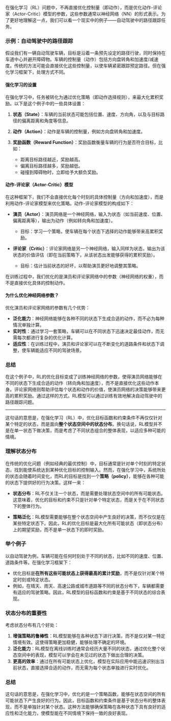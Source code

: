 在强化学习（RL）问题中，不再直接优化控制量（即动作），而是优化动作-评论家（Actor-Critic）模型的参数，这些参数通常以神经网络（NN）的形式表示。为了更好地理解这一点，我们可以看一个现实中的例子——自动驾驶中的路径跟踪任务。

### 示例：自动驾驶中的路径跟踪
假设我们有一辆自动驾驶车辆，目标是沿着一条预先设定的路径行驶，同时保持在车道中心并避开障碍物。车辆的控制量（动作）包括方向盘转角和加速度/减速度。传统的方法可能会直接优化这些控制量，以使车辆紧密跟踪预定路径。但在强化学习框架下，处理方式不同。

#### 强化学习的设置
在强化学习中，任务被转化为通过优化策略（即动作选择规则），来最大化累积奖励。以下是这个例子中的一些具体设置：

1. **状态（State）**：车辆的当前状态可能包括位置、速度、方向角，以及与目标路径的偏离距离和角度等信息。
   
2. **动作（Action）**：动作是车辆的控制量，例如方向盘转角和加速度。
   
3. **奖励函数（Reward Function）**：奖励函数衡量车辆的行为是否符合目标，比如：
   - 距离目标路径越近，奖励越高。
   - 偏离目标路径越多，奖励越低。
   - 碰撞到障碍物时，立即给予大额负奖励。

#### 动作-评论家（Actor-Critic）模型
在这种框架下，我们不会直接优化每个时刻的具体控制量（方向和加速度），而是利用动作-评论家模型来优化策略。动作-评论家模型的构成如下：

- **演员（Actor）**：演员网络是一个神经网络，输入为状态（如当前速度、位置、偏离距离等），输出为动作（例如转向角和加速度）。
  - 目标：学习一个策略，使车辆在每个状态下选择的动作能够带来高累积奖励。

- **评论家（Critic）**：评论家网络是另一个神经网络，输入同样为状态，输出为该状态的价值评估（即在当前策略下，从该状态出发能够获得的累积奖励）。
  - 目标：估计当前状态的好坏，以帮助演员更好地调整其策略。

在训练过程中，我们优化的是演员和评论家网络中的参数（神经网络的权重），而不是直接优化具体的控制动作。

#### 为什么优化神经网络参数？
优化演员和评论家网络的参数有几个优势：
- **泛化能力**：神经网络能够在各种不同的状态下生成合适的动作，而不必为每种情况单独计算。
- **实时性**：通过学习一套策略，车辆可以在不同状态下迅速决定最佳动作，而无需每次都进行复杂的优化计算。
- **适应性**：在训练过程中，演员和评论家可以在不断变化的道路条件和状态下调整，使车辆能适应不同的驾驶场景。

### 总结
在这个例子中，RL的优化目标变成了训练神经网络的参数，使得演员网络能够在不同的状态下生成合适的动作（转向角和加速度），而不是直接优化这些动作本身。评论家网络则帮助评估每个状态和动作的价值，使演员网络的决策能够带来更高的累积奖励。通过这样的方式，RL模型可以通过训练有效地解决自动驾驶中的路径跟踪问题。

---
这句话的意思是，在强化学习（RL）中，优化目标函数和约束条件不再仅仅针对某个特定的状态，而是面向**整个状态空间中的状态分布**。换句话说，RL模型并不是在单一状态下做决策，而是考虑了不同状态组合的整体表现，以适应多种可能的情境。

### 理解状态分布
在传统的优化问题（例如经典的最优控制）中，目标通常是针对单个时刻的特定状态，找到能使系统达到某种优化目标的控制输入。然而，在强化学习中，系统所处的状态会随着时间变化，而RL的目标是找到一个**策略（policy）**，能够在各种可能的状态下提供好的行为决策。这样一来：
- **状态分布**：RL不仅关注一个状态，而是需要处理状态空间中的所有可能状态。这意味着，优化的目标和约束不只是针对单个特定状态，而是关于在不同状态下的整体行为。
  
- **策略泛化**：RL模型需要能够在整个状态空间中产生良好的决策，而不仅仅是在某些特定状态下。因此，RL的优化目标是最大化所有可能状态（即状态分布）上的期望奖励，而不是单一状态下的即时奖励。

### 举个例子
以自动驾驶为例，车辆可能在任何时刻处于不同的状态，比如不同的速度、位置、道路条件等。在强化学习框架下：
- 优化目标是**在所有这些可能状态上获得最高的累计奖励**，而不是仅针对某个特定时刻或特定状态。
- 例如，在晴天、雨天、高速公路或城市道路等不同的状态分布下，车辆都需要有适应的驾驶策略。因此，RL模型的目标函数和约束是基于不同状态的综合表现。

### 状态分布的重要性
考虑状态分布有几个好处：
1. **增强策略的鲁棒性**：RL模型能够在各种状态下进行决策，而不是仅对某一特定情境有效。这使得策略更加稳健，能够处理不确定的环境。
2. **泛化能力**：RL模型在离线训练时通常会经历大量不同的状态，通过优化整个状态空间中的表现，模型可以学会在未见过的状态下做出合理的决策。
3. **更高的效率**：通过在所有可能状态上优化，模型在实际应用中能迅速识别出当前状态，直接选择合适的动作，而无需为每个状态单独进行实时优化。

### 总结
这句话的意思是，在强化学习中，优化的是一个策略函数，能够在状态空间的所有可能状态下产生良好的行为。因此，目标函数和约束条件是基于状态分布的整体表现，而不是单独针对某个状态。这种方法能够确保策略在各种状态下具有良好的适应性和泛化能力，使模型能在不同情境下保持一致的良好表现。